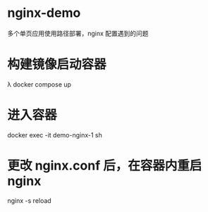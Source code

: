 # nginx-demo
多个单页应用使用路径部署，nginx 配置遇到的问题

# 构建镜像启动容器
λ docker compose up

# 进入容器
docker exec -it demo-nginx-1 sh

# 更改 nginx.conf 后，在容器内重启 nginx
nginx -s reload 

